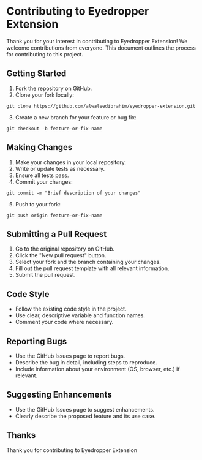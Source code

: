 # Contributing to Eyedropper Extension

Thank you for your interest in contributing to Eyedropper Extension! We welcome
contributions from everyone. This document outlines the process for contributing
to this project.

## Getting Started

1. Fork the repository on GitHub.
2. Clone your fork locally:

```
git clone https://github.com/alwaleedibrahim/eyedropper-extension.git
```

3. Create a new branch for your feature or bug fix:

```
git checkout -b feature-or-fix-name
```

## Making Changes

1. Make your changes in your local repository.
2. Write or update tests as necessary.
3. Ensure all tests pass.
4. Commit your changes:

```
git commit -m "Brief description of your changes"
```
5. Push to your fork:
```
git push origin feature-or-fix-name
```

## Submitting a Pull Request

1. Go to the original repository on GitHub.
2. Click the "New pull request" button.
3. Select your fork and the branch containing your changes.
4. Fill out the pull request template with all relevant information.
5. Submit the pull request.

## Code Style

- Follow the existing code style in the project.
- Use clear, descriptive variable and function names.
- Comment your code where necessary.

## Reporting Bugs

- Use the GitHub Issues page to report bugs.
- Describe the bug in detail, including steps to reproduce.
- Include information about your environment (OS, browser, etc.) if relevant.

## Suggesting Enhancements

- Use the GitHub Issues page to suggest enhancements.
- Clearly describe the proposed feature and its use case.

## Thanks

Thank you for contributing to Eyedropper Extension

